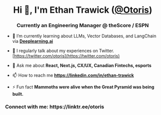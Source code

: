 <h1 align="center">Hi 👋, I'm Ethan Trawick (<a href="https://twitter.com/otoris" target="blank" title="Otoris' Twitter Account">@Otoris</a>)</h1>
<h3 align="center">Currently an Engineering Manager @ theScore / ESPN</h3>

- 🌱 I’m currently learning about LLMs, Vector Databases, and LangChain via **[Deeplearning.ai](https://deeplearning.ai/)**

- 📝 I regularly talk about my experiences on Twitter. [https://twitter.com/otoris](https://twitter.com/otoris)

- 💬 Ask me about **React, Next.js, CX/UX, Canadian Fintechs, esports**

- 📫 How to reach me **https://linkedin.com/in/ethan-trawick**

- ⚡ Fun fact **Mammoths were alive when the Great Pyramid was being built.**

<h3 align="left">Connect with me: https://linktr.ee/otoris</h3>
